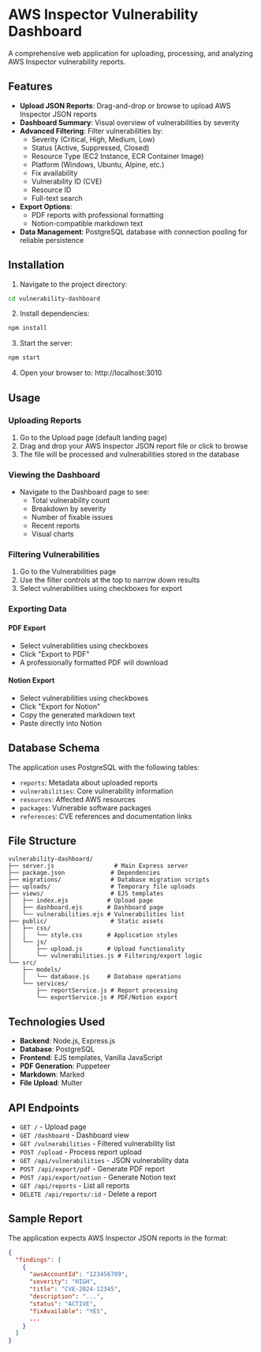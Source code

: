 # AWS Inspector Vulnerability Dashboard

A comprehensive web application for uploading, processing, and analyzing AWS Inspector vulnerability reports.

## Features

- **Upload JSON Reports**: Drag-and-drop or browse to upload AWS Inspector JSON reports
- **Dashboard Summary**: Visual overview of vulnerabilities by severity
- **Advanced Filtering**: Filter vulnerabilities by:
  - Severity (Critical, High, Medium, Low)
  - Status (Active, Suppressed, Closed)
  - Resource Type (EC2 Instance, ECR Container Image)
  - Platform (Windows, Ubuntu, Alpine, etc.)
  - Fix availability
  - Vulnerability ID (CVE)
  - Resource ID
  - Full-text search
- **Export Options**:
  - PDF reports with professional formatting
  - Notion-compatible markdown text
- **Data Management**: PostgreSQL database with connection pooling for reliable persistence

## Installation

1. Navigate to the project directory:
```bash
cd vulnerability-dashboard
```

2. Install dependencies:
```bash
npm install
```

3. Start the server:
```bash
npm start
```

4. Open your browser to: http://localhost:3010

## Usage

### Uploading Reports

1. Go to the Upload page (default landing page)
2. Drag and drop your AWS Inspector JSON report file or click to browse
3. The file will be processed and vulnerabilities stored in the database

### Viewing the Dashboard

- Navigate to the Dashboard page to see:
  - Total vulnerability count
  - Breakdown by severity
  - Number of fixable issues
  - Recent reports
  - Visual charts

### Filtering Vulnerabilities

1. Go to the Vulnerabilities page
2. Use the filter controls at the top to narrow down results
3. Select vulnerabilities using checkboxes for export

### Exporting Data

#### PDF Export
- Select vulnerabilities using checkboxes
- Click "Export to PDF"
- A professionally formatted PDF will download

#### Notion Export
- Select vulnerabilities using checkboxes
- Click "Export for Notion"
- Copy the generated markdown text
- Paste directly into Notion

## Database Schema

The application uses PostgreSQL with the following tables:
- `reports`: Metadata about uploaded reports
- `vulnerabilities`: Core vulnerability information
- `resources`: Affected AWS resources
- `packages`: Vulnerable software packages
- `references`: CVE references and documentation links

## File Structure

```
vulnerability-dashboard/
├── server.js                 # Main Express server
├── package.json             # Dependencies
├── migrations/              # Database migration scripts
├── uploads/                 # Temporary file uploads
├── views/                   # EJS templates
│   ├── index.ejs           # Upload page
│   ├── dashboard.ejs       # Dashboard page
│   └── vulnerabilities.ejs # Vulnerabilities list
├── public/                  # Static assets
│   ├── css/
│   │   └── style.css       # Application styles
│   └── js/
│       ├── upload.js       # Upload functionality
│       └── vulnerabilities.js # Filtering/export logic
└── src/
    ├── models/
    │   └── database.js     # Database operations
    └── services/
        ├── reportService.js # Report processing
        └── exportService.js # PDF/Notion export

```

## Technologies Used

- **Backend**: Node.js, Express.js
- **Database**: PostgreSQL
- **Frontend**: EJS templates, Vanilla JavaScript
- **PDF Generation**: Puppeteer
- **Markdown**: Marked
- **File Upload**: Multer

## API Endpoints

- `GET /` - Upload page
- `GET /dashboard` - Dashboard view
- `GET /vulnerabilities` - Filtered vulnerability list
- `POST /upload` - Process report upload
- `GET /api/vulnerabilities` - JSON vulnerability data
- `POST /api/export/pdf` - Generate PDF report
- `POST /api/export/notion` - Generate Notion text
- `GET /api/reports` - List all reports
- `DELETE /api/reports/:id` - Delete a report

## Sample Report

The application expects AWS Inspector JSON reports in the format:
```json
{
  "findings": [
    {
      "awsAccountId": "123456789",
      "severity": "HIGH",
      "title": "CVE-2024-12345",
      "description": "...",
      "status": "ACTIVE",
      "fixAvailable": "YES",
      ...
    }
  ]
}
```